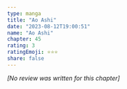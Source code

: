 ```yaml
---
type: manga
title: "Ao Ashi"
date: "2023-08-12T19:00:51"
name: "Ao Ashi"
chapter: 45
rating: 3
ratingEmoji: ⭐️⭐️⭐️
share: false
---
```


_[No review was written for this chapter]_
